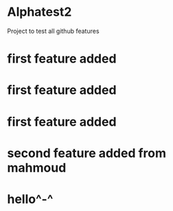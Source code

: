 # Alphatest2
Project to test all github features 
# first feature added

# first feature added

# first feature added

# second feature added from mahmoud

# hello^-^